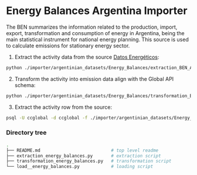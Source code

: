 # Energy Balances Argentina Importer
The BEN summarizes the information related to the production, import, export, transformation and consumption of energy in Argentina, being the main statistical instrument for national energy planning. This source is used to calculate emissions for stationary energy sector.

1. Extract the activity data from the source [Datos Energéticos](http://datos.energia.gob.ar/dataset/balances-energeticos):
```bash
python ./importer/argentinian_datasets/Energy_Balances/extraction_BEN_AR.py --filepath [path where the extracted data will be saved] 
```
2. Transform the activity into emission data align with the Global API schema:
```bash
python ./importer/argentinian_datasets/Energy_Balances/transformation_BEN_AR.py --filepath [path where the transformed data will be saved]
```
3. Extract the activity row from the source:
```bash
psql -U ccglobal -d ccglobal -f ./importer/argentinian_datasets/Energy_Balances/loading_BEN_AR.sql -v file_path=[path where the transformed data was saved]
```

### Directory tree
```sh
.
├── README.md                           # top level readme
├── extraction_energy_balances.py       # extraction script
├── transformation_energy_balances.py   # transformation script
└── load__energy_balances.py            # loading script    
```
